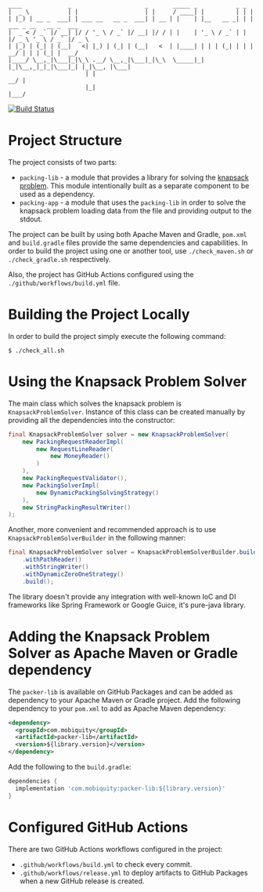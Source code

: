 ```
____             _                     _       _____ _           _ _                       
|  _ \           | |                   | |     / ____| |         | | |                      
| |_) | __ _  ___| | ___ __   __ _  ___| | __ | |    | |__   __ _| | | ___ _ __   __ _  ___
|  _ < / _` |/ __| |/ / '_ \ / _` |/ __| |/ / | |    | '_ \ / _` | | |/ _ \ '_ \ / _` |/ _ \
| |_) | (_| | (__|   <| |_) | (_| | (__|   <  | |____| | | | (_| | | |  __/ | | | (_| |  __/
|____/ \__,_|\___|_|\_\ .__/ \__,_|\___|_|\_\  \_____|_| |_|\__,_|_|_|\___|_| |_|\__, |\___|
                      | |                                                         __/ |     
                      |_|                                                        |___/      
```

[![Build Status](https://github.com/aabarmin/backpack-coding-challenge/actions/workflows/build.yml/badge.svg)](https://github.com/aabarmin/backpack-coding-challenge/actions/workflows/build.yml)

# Project Structure

The project consists of two parts: 

* `packing-lib` - a module that provides a library for solving the [knapsack problem](https://en.wikipedia.org/wiki/Knapsack_problem). 
  This module intentionally built as a separate component to be used as a dependency.
* `packing-app` - a module that uses the `packing-lib` in order to solve the knapsack problem loading data from the
file and providing output to the stdout.
  
The project can be built by using both Apache Maven and Gradle, `pom.xml` and `build.gradle` files provide the same
dependencies and capabilities. In order to build the project using one or another tool, use `./check_maven.sh` or
`./check_gradle.sh` respectively.

Also, the project has GitHub Actions configured using the `./github/workflows/build.yml` file.

# Building the Project Locally

In order to build the project simply execute the following command: 

```shell
$ ./check_all.sh
```

# Using the Knapsack Problem Solver

The main class which solves the knapsack problem is `KnapsackProblemSolver`. Instance of this class can be created
manually by providing all the dependencies into the constructor:

```java
final KnapsackProblemSolver solver = new KnapsackProblemSolver(
    new PackingRequestReaderImpl(
        new RequestLineReader(
            new MoneyReader()
        )
    ),
    new PackingRequestValidator(),
    new PackingSolverImpl(
        new DynamicPackingSolvingStrategy()
    ),
    new StringPackingResultWriter()
);
```

Another, more convenient and recommended approach is to use `KnapsackProblemSolverBuilder` in the following manner: 

```java
final KnapsackProblemSolver solver = KnapsackProblemSolverBuilder.builder()
    .withPathReader()
    .withStringWriter()
    .withDynamicZeroOneStrategy()
    .build();
```

The library doesn't provide any integration with well-known IoC and DI frameworks like Spring Framework or Google Guice, 
it's pure-java library. 

# Adding the Knapsack Problem Solver as Apache Maven or Gradle dependency

The `packer-lib` is available on GitHub Packages and can be added as dependency to your Apache Maven or Gradle project.
Add the following dependency to your `pom.xml` to add as Apache Maven dependency: 

```xml
<dependency>
  <groupId>com.mobiquity</groupId>
  <artifactId>packer-lib</artifactId>
  <version>${library.version}</version>
</dependency>
```

Add the following to the `build.gradle`: 

```groovy
dependencies {
  implementation 'com.mobiquity:packer-lib:${library.version}'
}
```

# Configured GitHub Actions

There are two GitHub Actions workflows configured in the project: 

* `.github/workflows/build.yml` to check every commit. 
* `.github/workflows/release.yml` to deploy artifacts to GitHub Packages when a new GitHub release is created. 